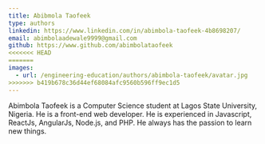 ```yaml
---
title: Abibmola Taofeek
type: authors
linkedin: https://www.linkedin.com/in/abimbola-taofeek-4b8698207/
email: abimbolaadewale9999@gmail.com
github: https://www.github.com/abimbolataofeek
<<<<<<< HEAD
=======
images:
  - url: /engineering-education/authors/abimbola-taofeek/avatar.jpg 
>>>>>>> b419b678c36d44ef68084afc9560b596ff9ec1d5
---
```

Abimbola Taofeek is a Computer Science student at Lagos State University, Nigeria. He is a front-end web developer.
He is experienced in Javascript, ReactJs, AngularJs, Node.js, and PHP. He always has the passion to learn new things.

